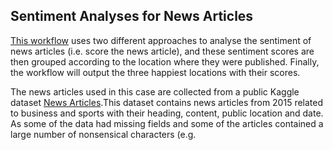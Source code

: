## Sentiment Analyses for News Articles

[This workflow](./analysis_sentiment.py) uses two different approaches to analyse the sentiment of news articles (i.e. score the news article), and these sentiment scores are then grouped according to the location where they were published. Finally, the workflow will output the three happiest locations with their scores. 

The news articles used in this case are collected from a public Kaggle dataset [News Articles](https://www.kaggle.com/datasets/asad1m9a9h6mood/news-articles).This dataset contains news articles from 2015 related to business and sports with their heading, content, public location and date. As some of the data had missing fields and some of the articles contained a large number of nonsensical characters (e.g. <script>, `<br/>`), a Python script was developed for the project to pre-process the data. 

The first PE, "Read Articles", reads articles from an input file and then extracts the article content line by line. Every time a line is read and parsed, one data is generated and sent to two downstream PEs. PE "Sentiment AFINN" calculate the news article’s sentiment score by [AFINN lexicon](./AFINN-111.txt). PE "Tokenisation WD" and "Sentiment SWN3" tokenise the news article content and then calculate the sentiment score using the [SWN3](SentiWordNet_3.0.0_20130122.txt) lexicon. After that, data from both branches go to their respective "Find State" - "Happy State" - "Top 3 Happiest" PE chain. The three PEs find the location of each data, group the received data by location and finally display the three happiest (highest scoring) locations and their scores. The number of instances of the PE "Happy State" in the "SWN3" branch is set to 3 in order to reflect the stateful character.


## How to run the workflow with different mappings 

Activate the enviroment - if you had not created, go to the [README instructions](https://github.com/NoPuzzle/dispel4py_autoscaling/tree/main#2-create-a-new-python-37-environment) of this repository.

```
conda activate py37_d4p
```

***Atention!!:** This workflow is a **statefull** workflow!! So only the **fixed workload mappings** and **hybrid** mapping could be used to run this workflow.

To run this test, the following two steps are required, namely the preparation of the data and the execution of the test script.

### Preparation of data
In order to run this test, you must first prepare the article data needed for the test. We collect some article data from http://aaa.com and saved as "Articles.csv" in this repository. Before running the test, you must first run "clean.py" in this directory to clean the data. 

To run the data cleaning program, first you need to install:
```shell
$ pip install pandas
``` 

Then, run the clean script:
```shell
$ python clean.py Articles.csv
``` 

After cleaning, a new file named "Articles_cleaned.csv" will occur by default. This file is the input of the next step. 

Note that you don't need to run the cleaning script again if you already have the cleaned data.


### Execution of the test script

To run the test script, first you need to install:
```shell
  $ pip install nltk numpy 
  $ python
  >>> import nltk
  >>> nltk.download('averaged_perceptron_tagger')

``` 

In multiprocessing mode, parameter '-n' specify the number of processes. For executing it with the multiprocessing mode and assign 13 processes:
```
python -m dispel4py.new.processor multi  analysis_sentiment -n 13 -d '{"read":[{"input":"Articles_cleaned.csv"}]}' 
OR 
dispel4py multi  analysis_sentiment -n 13  -d '{"read":[{"input":"Articles_cleaned.csv"}]}' 
``` 

In hybrid mode, parameter '-n' specify the number of processes. For executing it with the multiprocessing mode and assign 13 processes:

----- REDIS ----
You need REDIS server running in a tab: 

```shell
conda activate py37_d4p
redis server
```

In another tab you can do the following run: 

```
python -m dispel4py.new.processor hybrid_redis analysis_sentiment -n 13  -d '{"read":[{"input":"Articles_cleaned.csv"}]}' 
OR
dispel4py hybrid_redis analysis_sentiment -n 13  -d '{"read":[{"input":"Articles_cleaned.csv"}]}' 
``` 

